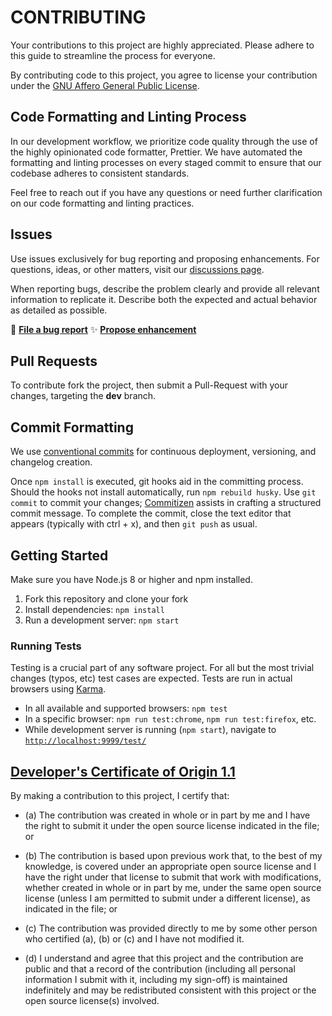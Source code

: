# CONTRIBUTING

Your contributions to this project are highly appreciated. Please adhere to this guide to streamline the process for everyone.

By contributing code to this project, you agree to license your contribution under the [GNU Affero General Public License](/LICENSE).

## Code Formatting and Linting Process

In our development workflow, we prioritize code quality through the use of the highly opinionated code formatter, Prettier. We have automated the formatting and linting processes on every staged commit to ensure that our codebase adheres to consistent standards.

Feel free to reach out if you have any questions or need further clarification on our code formatting and linting practices.

## Issues

Use issues exclusively for bug reporting and proposing enhancements. For questions, ideas, or other matters, visit our [discussions page](https://github.com/ceebluetv/webrtc-client/discussions).

When reporting bugs, describe the problem clearly and provide all relevant information to replicate it. Describe both the expected and actual behavior as detailed as possible.

🐛 **[File a bug report](https://github.com/CeeblueTV/videojs-plugins/issues/new?assignees=&labels=&template=01-bug.md&title=)**
✨ **[Propose enhancement](https://github.com/CeeblueTV/videojs-plugins/issues/new?assignees=&labels=&template=02-enhancement.md&title=)**

## Pull Requests

To contribute fork the project, then submit a Pull-Request with your changes, targeting the **dev** branch.

## Commit Formatting

We use [conventional commits](https://www.conventionalcommits.org/en/v1.0.0/) for continuous deployment, versioning, and changelog creation.

Once `npm install` is executed, git hooks aid in the committing process. Should the hooks not install automatically, run `npm rebuild husky`. Use `git commit` to commit your changes; [Commitizen](https://github.com/commitizen/cz-cli) assists in crafting a structured commit message. To complete the commit, close the text editor that appears (typically with ctrl + x), and then `git push` as usual.

## Getting Started

Make sure you have Node.js 8 or higher and npm installed.

1. Fork this repository and clone your fork
1. Install dependencies: `npm install`
1. Run a development server: `npm start`

### Running Tests

Testing is a crucial part of any software project. For all but the most trivial changes (typos, etc) test cases are expected. Tests are run in actual browsers using [Karma][karma].

- In all available and supported browsers: `npm test`
- In a specific browser: `npm run test:chrome`, `npm run test:firefox`, etc.
- While development server is running (`npm start`), navigate to [`http://localhost:9999/test/`][local]

## [Developer's Certificate of Origin 1.1](https://github.com/nodejs/node/blob/main/CONTRIBUTING.md#developers-certificate-of-origin-11)

By making a contribution to this project, I certify that:

* (a) The contribution was created in whole or in part by me and I
  have the right to submit it under the open source license
  indicated in the file; or

* (b) The contribution is based upon previous work that, to the best
  of my knowledge, is covered under an appropriate open source
  license and I have the right under that license to submit that
  work with modifications, whether created in whole or in part
  by me, under the same open source license (unless I am
  permitted to submit under a different license), as indicated
  in the file; or

* (c) The contribution was provided directly to me by some other
  person who certified (a), (b) or (c) and I have not modified
  it.

* (d) I understand and agree that this project and the contribution
  are public and that a record of the contribution (including all
  personal information I submit with it, including my sign-off) is
  maintained indefinitely and may be redistributed consistent with
  this project or the open source license(s) involved.

[karma]: http://karma-runner.github.io/
[local]: http://localhost:9999/test/
[conventions]: https://github.com/videojs/generator-videojs-plugins/blob/master/docs/conventions.md
